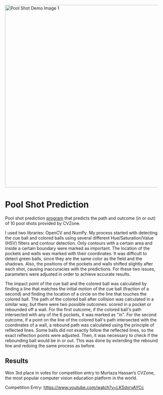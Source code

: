 <p align="left">
<img width="600" alt="Pool Shot Demo Image 1" src="https://github.com/user-attachments/assets/2536375b-bea3-4a21-be91-11296d3f771d">
</p>

# Pool Shot Prediction

Pool shot prediction <a href="https://www.youtube.com/watch?v=LKSdxrvAYCc">program</a> that predicts the path and outcome (in or out) of 10 pool shots provided by CVZone. 

I used two libraries: OpenCV and NumPy. My process started with detecting the cue ball and colored balls using several different Hue/Saturation/Value (HSV) filters and contour detection. Only contours with a certain area and inside a certain boundary were marked as important. The location of the pockets and walls was marked with their coordinates. It was difficult to detect green balls, since they are the same color as the field and the shadows. Also, the positions of the pockets and walls shifted slightly after each shot, causing inaccuracies with the predictions. For these two issues, parameters were adjusted in order to achieve accurate results.

The impact point of the cue ball and the colored ball was calculated by finding a line that matches the initial motion of the cue ball (fraction of a second) and finding the location of a circle on the line that touches the colored ball. The path of the colored ball after collision was calculated in a similar way, but there were two possible outcomes: scored in a pocket or rebounded off a wall. For the first outcome, if the colored ball's path intersected with any of the 6 pockets, it was marked as "in". For the second outcome, if a point on the line of the colored ball's path intersected with the coordinates of a wall, a rebound path was calculated using the principle of reflected lines. Some balls did not exactly follow the reflected lines, so the exact reflection points were adjusted. Then, it was necessary to check if the rebounding ball would be in or out. This was done by extending the rebound line and redoing the same process as before.

## Results
Won 3rd place in votes for competition entry to Murtaza Hassan’s CVZone, the most popular computer vision education platform in the world.

Competition Entry: https://www.youtube.com/watch?v=LKSdxrvAYCc
